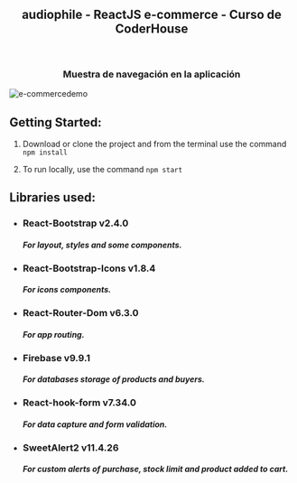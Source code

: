 <h2 align="center">audiophile - ReactJS e-commerce - Curso de CoderHouse</h2>
<br />
<h3 align="center">Muestra de navegación en la aplicación</h3>
    <img src="src/assets/audiophile-demo.gif" alt="e-commercedemo" >

  <p align="center">

## **Getting Started:**

1. Download or clone the project and from the terminal use the command `npm install`

2. To run locally, use the command `npm start`

## Libraries used:

- ### React-Bootstrap v2.4.0
  #### _For layout, styles and some components._
- ### React-Bootstrap-Icons v1.8.4
  #### _For icons components._
- ### React-Router-Dom v6.3.0
  #### _For app routing._
- ### Firebase v9.9.1
  #### _For databases storage of products and buyers._
- ### React-hook-form v7.34.0
  #### _For data capture and form validation._
- ### SweetAlert2 v11.4.26
  #### _For custom alerts of purchase, stock limit and product added to cart._

